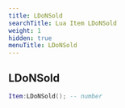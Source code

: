 ```yaml
---
title: LDoNSold
searchTitle: Lua Item LDoNSold
weight: 1
hidden: true
menuTitle: LDoNSold
---
```

## LDoNSold
```lua
Item:LDoNSold(); -- number
```